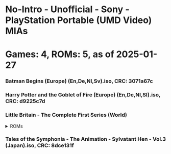 # No-Intro - Unofficial - Sony - PlayStation Portable (UMD Video) MIAs
# Games: 4, ROMs: 5, as of 2025-01-27
### Batman Begins (Europe) (En,De,Nl,Sv).iso, CRC: 3071a67c
### Harry Potter and the Goblet of Fire (Europe) (En,De,Nl,Sl).iso, CRC: d9225c7d
### Little Britain - The Complete First Series (World)
<details>
<summary>ROMs</summary>
Little Britain - The Complete First Series (World) (Disc 1).iso, CRC: 62024746

Little Britain - The Complete First Series (World) (Disc 2).iso, CRC: d9b09884

</details>

### Tales of the Symphonia - The Animation - Sylvatant Hen - Vol.3 (Japan).iso, CRC: 8dce131f
